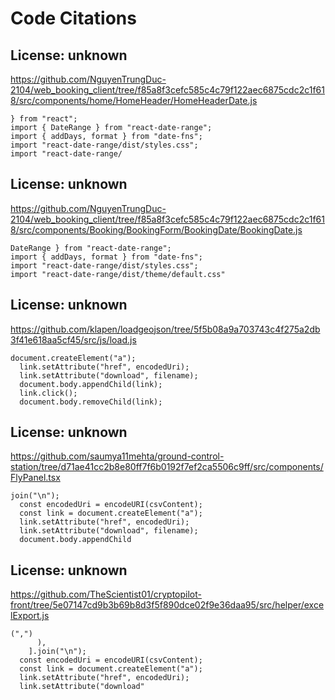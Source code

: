 # Code Citations

## License: unknown
https://github.com/NguyenTrungDuc-2104/web_booking_client/tree/f85a8f3cefc585c4c79f122aec6875cdc2c1f618/src/components/home/HomeHeader/HomeHeaderDate.js

```
} from "react";
import { DateRange } from "react-date-range";
import { addDays, format } from "date-fns";
import "react-date-range/dist/styles.css";
import "react-date-range/
```


## License: unknown
https://github.com/NguyenTrungDuc-2104/web_booking_client/tree/f85a8f3cefc585c4c79f122aec6875cdc2c1f618/src/components/Booking/BookingForm/BookingDate/BookingDate.js

```
DateRange } from "react-date-range";
import { addDays, format } from "date-fns";
import "react-date-range/dist/styles.css";
import "react-date-range/dist/theme/default.css"
```


## License: unknown
https://github.com/klapen/loadgeojson/tree/5f5b08a9a703743c4f275a2db3f41e618aa5cf45/src/js/load.js

```
document.createElement("a");
  link.setAttribute("href", encodedUri);
  link.setAttribute("download", filename);
  document.body.appendChild(link);
  link.click();
  document.body.removeChild(link);
```


## License: unknown
https://github.com/saumya11mehta/ground-control-station/tree/d71ae41cc2b8e80ff7f6b0192f7ef2ca5506c9ff/src/components/FlyPanel.tsx

```
join("\n");
  const encodedUri = encodeURI(csvContent);
  const link = document.createElement("a");
  link.setAttribute("href", encodedUri);
  link.setAttribute("download", filename);
  document.body.appendChild
```


## License: unknown
https://github.com/TheScientist01/cryptopilot-front/tree/5e07147cd9b3b69b8d3f5f890dce02f9e36daa95/src/helper/excelExport.js

```
(",")
      ),
    ].join("\n");
  const encodedUri = encodeURI(csvContent);
  const link = document.createElement("a");
  link.setAttribute("href", encodedUri);
  link.setAttribute("download"
```

